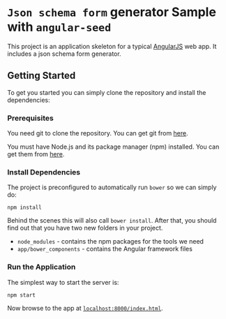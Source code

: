 # `Json schema form` generator Sample with `angular-seed` 

This project is an application skeleton for a typical [AngularJS][angularjs] web app. It includes a json schema form generator.


## Getting Started

To get you started you can simply clone the repository and install the dependencies:

### Prerequisites

You need git to clone the repository. You can get git from [here][git].

You must have Node.js and its package manager (npm) installed. You can get them from [here][node].

### Install Dependencies

The project is preconfigured to automatically run `bower` so we can simply do:

```
npm install
```

Behind the scenes this will also call `bower install`. After that, you should find out that you have
two new folders in your project.

* `node_modules` - contains the npm packages for the tools we need
* `app/bower_components` - contains the Angular framework files


### Run the Application

The simplest way to start the server is:

```
npm start
```

Now browse to the app at [`localhost:8000/index.html`][local-app-url].


[angularjs]: https://angularjs.org/
[bower]: http://bower.io/
[git]: https://git-scm.com/
[local-app-url]: http://localhost:8000/index.html
[node]: https://nodejs.org/
